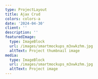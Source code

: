 ```yaml
---
type: ProjectLayout
title: Ajax Crud
colors: colors-a
date: '2024-04-30'
client: ''
description: ''
featuredImage:
  type: ImageBlock
  url: /images/smartmockups_m3xwkzhm.jpg
  altText: Project thumbnail image
media:
  type: ImageBlock
  url: /images/smartmockups_m3xwkzhm.jpg
  altText: Project image
---
```

